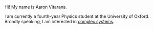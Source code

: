 Hi! My name is Aaron Vitarana.

I am currently a fourth-year Physics student at the University of Oxford. Broadly speaking, I am interested in [complex systems](https://comprehensiblecomplexity.com).
